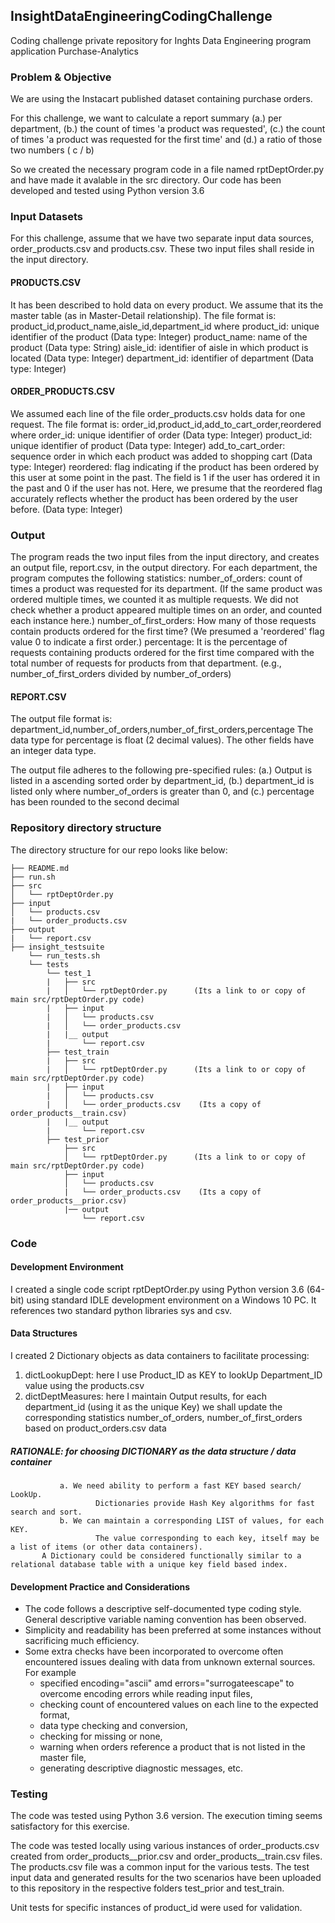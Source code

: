 ## InsightDataEngineeringCodingChallenge
Coding challenge private repository for Inghts Data Engineering program application
Purchase-Analytics

### Problem & Objective
We are using the Instacart published dataset containing purchase orders.

For this challenge, we want to calculate a report summary 
(a.) per department, 
(b.) the count of times 'a product was requested', 
(c.) the count of times 'a product was requested for the first time' and 
(d.) a ratio of those two numbers ( c / b)

So we created the necessary program code in a file named rptDeptOrder.py and have made it avalable in the src directory. Our code has been developed and tested using Python version 3.6 

### Input Datasets
For this challenge, assume that we have two separate input data sources, order_products.csv and products.csv.
These two input files shall reside in the input directory.

#### PRODUCTS.CSV
It has been described to hold data on every product.
We assume that its the master table (as in Master-Detail relationship).
The file format is:
    product_id,product_name,aisle_id,department_id
where
    product_id: unique identifier of the product (Data type: Integer)
    product_name: name of the product (Data type: String)
    aisle_id: identifier of aisle in which product is located (Data type: Integer)
    department_id: identifier of department (Data type: Integer)

#### ORDER_PRODUCTS.CSV
We assumed each line of the file order_products.csv holds data for one request. The file format is:
    order_id,product_id,add_to_cart_order,reordered
where
    order_id: unique identifier of order (Data type: Integer)
    product_id: unique identifier of product (Data type: Integer)
    add_to_cart_order: sequence order in which each product was added to shopping cart (Data type: Integer)
    reordered: flag indicating if the product has been ordered by this user at some point in the past. The field is 1 if the user has ordered it in the past and 0 if the user has not. Here, we presume that the reordered flag accurately reflects whether the product has been ordered by the user before. (Data type: Integer)

### Output
The program reads the two input files from the input directory, and creates an output file, report.csv, in the output directory. 
For each department, the program computes the following statistics:
    number_of_orders: count of times a product was requested for its department. (If the same product was ordered multiple times, we counted it as multiple requests. We did not check whether a product appeared multiple times on an order, and counted each instance here.)
    number_of_first_orders: How many of those requests contain products ordered for the first time? (We presumed a 'reordered' flag value 0 to indicate a first order.)
    percentage: It is the percentage of requests containing products ordered for the first time compared with the total number of requests for products from that department. (e.g., number_of_first_orders divided by number_of_orders)

#### REPORT.CSV
The output file format is:
    department_id,number_of_orders,number_of_first_orders,percentage
The data type for percentage is float (2 decimal values). The other fields have an integer data type.

The output file adheres to the following pre-specified rules:
    (a.) Output is listed in a ascending sorted order by department_id, 
    (b.) department_id is listed only where number_of_orders is greater than 0, and 
    (c.) percentage has been rounded to the second decimal
    
### Repository directory structure
The directory structure for our repo looks like below:

    ├── README.md
    ├── run.sh
    ├── src
    │   └── rptDeptOrder.py
    ├── input
    │   └── products.csv
    |   └── order_products.csv
    ├── output
    |   └── report.csv
    ├── insight_testsuite
        └── run_tests.sh
        └── tests
            └── test_1
            |   ├── src
            |   │   └── rptDeptOrder.py      (Its a link to or copy of main src/rptDeptOrder.py code)
            |   ├── input
            |   │   └── products.csv
            |   │   └── order_products.csv
            |   |__ output
            |       └── report.csv
            ├── test_train
            |   ├── src
            |   │   └── rptDeptOrder.py      (Its a link to or copy of main src/rptDeptOrder.py code)
            |   ├── input
            |   │   └── products.csv
            |   │   └── order_products.csv    (Its a copy of order_products__train.csv)
            |   |__ output
            |       └── report.csv
            ├── test_prior
                ├── src
                │   └── rptDeptOrder.py      (Its a link to or copy of main src/rptDeptOrder.py code)
                ├── input
                │   └── products.csv
                |   └── order_products.csv    (Its a copy of order_products__prior.csv)
                |── output
                    └── report.csv
 
### Code
#### Development Environment
I created a single code script rptDeptOrder.py using Python version 3.6 (64-bit) using standard IDLE development environment on a Windows 10 PC. It references two standard python libraries sys and csv.

#### Data Structures
I created 2 Dictionary objects as data containers to facilitate processing:
1. dictLookupDept: here I use Product_ID as KEY to lookUp Department_ID value using the products.csv
2. dictDeptMeasures: here I maintain Output results,
           for each department_id (using it as the unique Key)
               we shall update the corresponding statistics
                   number_of_orders, number_of_first_orders
               based on product_orders.csv data

##### RATIONALE: for choosing DICTIONARY as the data structure / data container
               a. We need ability to perform a fast KEY based search/ LookUp.
                       Dictionaries provide Hash Key algorithms for fast search and sort.
               b. We can maintain a corresponding LIST of values, for each KEY.
                       The value corresponding to each key, itself may be a list of items (or other data containers).
           A Dictionary could be considered functionally similar to a relational database table with a unique key field based index.

#### Development Practice and Considerations
* The code follows a descriptive self-documented type coding style. General descriptive variable naming convention has been observed.
* Simplicity and readability has been preferred at some instances without sacrificing much efficiency. 
* Some extra checks have been incorporated to overcome often encountered issues dealing with data from unknown external sources. For example 
    - specified encoding="ascii" amd errors="surrogateescape" to overcome encoding errors while reading input files,
    - checking count of encountered values on each line to the expected format,
    - data type checking and conversion,
    - checking for missing or none,
    - warning when orders reference a product that is not listed in the master file,
    - generating descriptive diagnostic messages, etc.

### Testing
The code was tested using Python 3.6 version.
The execution timing seems satisfactory for this exercise.
 
The code was tested locally using various instances of order_products.csv created from order_products__prior.csv and order_products__train.csv files. The products.csv file was a common input for the various tests.
The test input data and generated results for the two scenarios have been uploaded to this repository in the respective folders test_prior and test_train.
 
Unit tests for specific instances of product_id were used for validation.
 
